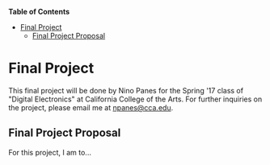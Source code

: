 **Table of Contents**  
- [Final Project](#)
	- [Final Project Proposal](#)


# Final Project 
This final project will be done by Nino Panes for the Spring '17 class of "Digital Electronics" at California College of the Arts.
For further inquiries on the project, please email me at npanes@cca.edu.

## Final Project Proposal
For this project, I am to...
